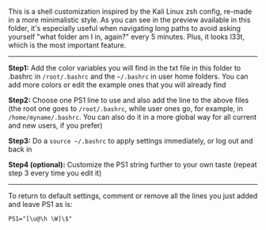 This is a shell customization inspired by the Kali Linux zsh config, re-made in a more minimalistic style. As you can see in the preview available in this folder, it's especially useful when navigating long paths to avoid asking yourself "what folder am I in, again?" every 5 minutes. Plus, it looks l33t, which is the most important feature.

---

**Step1:** Add the color variables you will find in the txt file in this folder to .bashrc in `/root/.bashrc` and the `~/.bashrc` in user home folders. You can add more colors or edit the example ones that you will already find

**Step2:** Choose one PS1 line to use and also add the line to the above files (the root one goes to `/root/.bashrc`, while user ones go, for example, in `/home/myname/.bashrc`. You can also do it in a more global way for all current and new users, if you prefer)

**Step3:** Do a `source ~/.bashrc` to apply settings immediately, or log out and back in

**Step4 (optional):** Customize the PS1 string further to your own taste (repeat step 3 every time you edit it)

---

To return to default settings, comment or remove all the lines you just added and leave PS1 as is:

```
PS1="[\u@\h \W]\$"
```
